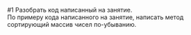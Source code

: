 #1
Разобрать код написанный на занятие.  
По примеру кода написанного на занятие, написать метод сортирующий массив чисел по-убыванию. 
